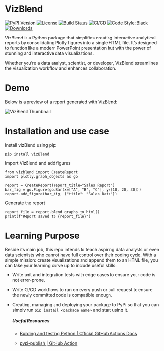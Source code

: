 # VizBlend

[![PyPI Version](https://img.shields.io/pypi/v/vizblend)](https://pypi.org/project/vizblend/) [![License](https://img.shields.io/pypi/l/vizblend)](https://github.com/MahmoudHousam/VizBlend/blob/master/LICENSE) [![Build Status](https://github.com/MahmoudHousam/VizBlend/actions/workflows/release.yml/badge.svg)](https://github.com/MahmoudHousam/VizBlend/actions) [![CI/CD](https://github.com/MahmoudHousam/VizBlend/actions/workflows/main.yml/badge.svg)](https://github.com/MahmoudHousam/VizBlend/actions) [![Code Style: Black](https://img.shields.io/badge/code%20style-black-000000.svg)](https://black.readthedocs.io/en/stable/) [![Downloads](https://img.shields.io/pypi/dm/vizblend)](https://pypistats.org/packages/vizblend) 

VizBlend is a Python package that simplifies creating interactive analytical reports by consolidating Plotly figures into a single HTML file. It’s designed to function like a modern PowerPoint presentation but with the power of stunning and interactive data visualizations.

Whether you’re a data analyst, scientist, or developer, VizBlend streamlines the visualization workflow and enhances collaboration.

# Demo
Below is a preview of a report generated with VizBlend:

![VizBlend Thumbnail](https://cdn.jsdelivr.net/gh/MahmoudHousam/VizBlend@master/demo/preview2.gif)

# Installation and use case

Install vizBlend using pip:
```
pip install vizBlend
```
Import VizBlend and add figures
```
from vizblend import CreateReport  
import plotly.graph_objects as go  

report = CreateReport(report_title="Sales Report")  
bar_fig = go.Figure(go.Bar(x=["A", "B", "C"], y=[10, 20, 30]))  
report.add_figure(bar_fig, {"title": "Sales Data"})
```
Generate the report
```
report_file = report.blend_graphs_to_html()  
print(f"Report saved to {report_file}")
```

# Learning Purpose

Beside its main job, this repo intends to teach aspiring data analysts or even data scientists who cannot have full control over their coding cycle. With a simple mission: create visualizations and append them to an HTML file, you can take your learning curve up to include useful skills:
* Write unit and integration tests with edge cases to ensure your code is not error-prone.

* Write CI/CD workflows to run on every push or pull request to ensure the newly committed code is compatible enough.

* Creating, managing and deploying your package to PyPi so that you can simply run `pip install <package_name>` and start using it.


    ##### Useful Resources

    * [Building and testing Python | Official GitHub Actions Docs](https://docs.github.com/en/actions/use-cases-and-examples/building-and-testing/building-and-testing-python)

    * [pypi-publish | GitHub Action](https://github.com/marketplace/actions/pypi-publish)
